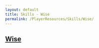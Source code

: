 ```yaml
---
layout: default
title: Skills - Wise
permalink: /PlayerResources/Skills/Wise/
---
```

## [Wise](#Wise)
